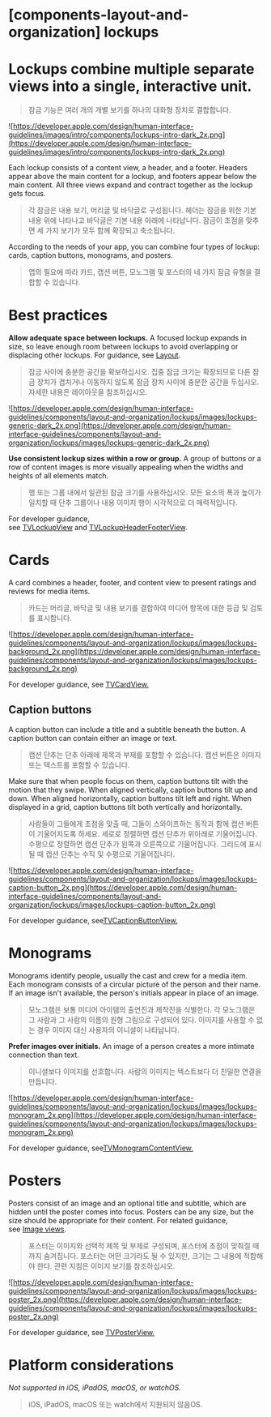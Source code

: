 # **[components-layout-and-organization] lockups**

# Lockups combine multiple separate views into a single, interactive unit.
> 잠금 기능은 여러 개의 개별 보기를 하나의 대화형 장치로 결합합니다.
>




![https://developer.apple.com/design/human-interface-guidelines/images/intro/components/lockups-intro-dark_2x.png](https://developer.apple.com/design/human-interface-guidelines/images/intro/components/lockups-intro-dark_2x.png)

Each lockup consists of a content view, a header, and a footer. Headers appear above the main content for a lockup, and footers appear below the main content. All three views expand and contract together as the lockup gets focus.
> 각 잠금은 내용 보기, 머리글 및 바닥글로 구성됩니다. 헤더는 잠금을 위한 기본 내용 위에 나타나고 바닥글은 기본 내용 아래에 나타납니다. 잠금이 초점을 맞추면 세 가지 보기가 모두 함께 확장되고 축소됩니다.
>




According to the needs of your app, you can combine four types of lockup: cards, caption buttons, monograms, and posters.
> 앱의 필요에 따라 카드, 캡션 버튼, 모노그램 및 포스터의 네 가지 잠금 유형을 결합할 수 있습니다.
>




# **Best practices**

**Allow adequate space between lockups.** A focused lockup expands in size, so leave enough room between lockups to avoid overlapping or displacing other lockups. For guidance, see [Layout](../foundations/layout).
> 잠금 사이에 충분한 공간을 확보하십시오. 집중 잠금 크기는 확장되므로 다른 잠금 장치가 겹치거나 이동하지 않도록 잠금 장치 사이에 충분한 공간을 두십시오. 자세한 내용은 레이아웃을 참조하십시오.
>




![https://developer.apple.com/design/human-interface-guidelines/components/layout-and-organization/lockups/images/lockups-generic-dark_2x.png](https://developer.apple.com/design/human-interface-guidelines/components/layout-and-organization/lockups/images/lockups-generic-dark_2x.png)

**Use consistent lockup sizes within a row or group.** A group of buttons or a row of content images is more visually appealing when the widths and heights of all elements match.
> 행 또는 그룹 내에서 일관된 잠금 크기를 사용하십시오. 모든 요소의 폭과 높이가 일치할 때 단추 그룹이나 내용 이미지 행이 시각적으로 더 매력적입니다.
>




For developer guidance, see [TVLockupView](https://developer.apple.com/documentation/tvuikit/tvlockupview) and [TVLockupHeaderFooterView](https://developer.apple.com/documentation/tvuikit/tvlockupheaderfooterview).

# **Cards**

A card combines a header, footer, and content view to present ratings and reviews for media items.
> 카드는 머리글, 바닥글 및 내용 보기를 결합하여 미디어 항목에 대한 등급 및 검토를 표시합니다.
>




![https://developer.apple.com/design/human-interface-guidelines/components/layout-and-organization/lockups/images/lockups-background_2x.png](https://developer.apple.com/design/human-interface-guidelines/components/layout-and-organization/lockups/images/lockups-background_2x.png)

For developer guidance, see [TVCardView.](https://developer.apple.com/documentation/tvuikit/tvcardview)

## **Caption buttons**

A caption button can include a title and a subtitle beneath the button. A caption button can contain either an image or text.
> 캡션 단추는 단추 아래에 제목과 부제를 포함할 수 있습니다. 캡션 버튼은 이미지 또는 텍스트를 포함할 수 있습니다.
>




Make sure that when people focus on them, caption buttons tilt with the motion that they swipe. When aligned vertically, caption buttons tilt up and down. When aligned horizontally, caption buttons tilt left and right. When displayed in a grid, caption buttons tilt both vertically and horizontally.
> 사람들이 그들에게 초점을 맞출 때, 그들이 스와이프하는 동작과 함께 캡션 버튼이 기울어지도록 하세요. 세로로 정렬하면 캡션 단추가 위아래로 기울어집니다. 수평으로 정렬하면 캡션 단추가 왼쪽과 오른쪽으로 기울어집니다. 그리드에 표시될 때 캡션 단추는 수직 및 수평으로 기울어집니다.
>




![https://developer.apple.com/design/human-interface-guidelines/components/layout-and-organization/lockups/images/lockups-caption-button_2x.png](https://developer.apple.com/design/human-interface-guidelines/components/layout-and-organization/lockups/images/lockups-caption-button_2x.png)

For developer guidance, see[TVCaptionButtonView.](https://developer.apple.com/documentation/tvuikit/tvcaptionbuttonview)

# **Monograms**

Monograms identify people, usually the cast and crew for a media item. Each monogram consists of a circular picture of the person and their name. If an image isn't available, the person's initials appear in place of an image.
> 모노그램은 보통 미디어 아이템의 출연진과 제작진을 식별한다. 각 모노그램은 그 사람과 그 사람의 이름의 원형 그림으로 구성되어 있다. 이미지를 사용할 수 없는 경우 이미지 대신 사용자의 이니셜이 나타납니다.
>




**Prefer images over initials.** An image of a person creates a more intimate connection than text.
> 이니셜보다 이미지를 선호합니다. 사람의 이미지는 텍스트보다 더 친밀한 연결을 만듭니다.
>




![https://developer.apple.com/design/human-interface-guidelines/components/layout-and-organization/lockups/images/lockups-monogram_2x.png](https://developer.apple.com/design/human-interface-guidelines/components/layout-and-organization/lockups/images/lockups-monogram_2x.png)

For developer guidance, see[TVMonogramContentView.](https://developer.apple.com/documentation/tvuikit/tvmonogramcontentview)

# **Posters**

Posters consist of an image and an optional title and subtitle, which are hidden until the poster comes into focus. Posters can be any size, but the size should be appropriate for their content. For related guidance, see [Image views](../components/content/image-views).
> 포스터는 이미지와 선택적 제목 및 부제로 구성되며, 포스터에 초점이 맞춰질 때까지 숨겨집니다. 포스터는 어떤 크기라도 될 수 있지만, 크기는 그 내용에 적합해야 한다. 관련 지침은 이미지 보기를 참조하십시오.
>




![https://developer.apple.com/design/human-interface-guidelines/components/layout-and-organization/lockups/images/lockups-poster_2x.png](https://developer.apple.com/design/human-interface-guidelines/components/layout-and-organization/lockups/images/lockups-poster_2x.png)

For developer guidance, see [TVPosterView.](https://developer.apple.com/documentation/tvuikit/tvposterview)

# **Platform considerations**

*Not supported in iOS, iPadOS, macOS, or watchOS.*
> iOS, iPadOS, macOS 또는 watch에서 지원되지 않음OS.
>




